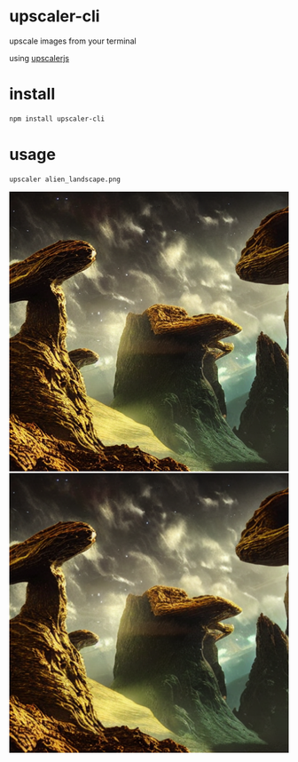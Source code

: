 # upscaler-cli
upscale images from your terminal

using [upscalerjs](https://upscalerjs.com/)

# install
```bash
npm install upscaler-cli
```

# usage
```bash
upscaler alien_landscape.png
```
![](/alien_landscape.png)
![](/alien_landscape_upscaled.png)